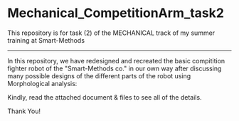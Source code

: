 # Mechanical_CompetitionArm_task2

This repository is for task (2) of the MECHANICAL track of my summer training at Smart-Methods

-------------------------------------------------------------------------------------------

In this repository, we have redesigned and recreated the basic compitition fighter robot of the "Smart-Methods co." in our own way after discussing many possible designs of the different parts of the robot using Morphological analysis:

Kindly, read the attached document & files to see all of the details.

Thank You!
